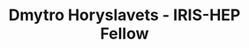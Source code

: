 ---
layout: fellow
pagetype: fellow
shortname: 88683180
permalink: /fellows/88683180.html
fellow-name: Dmytro Horyslavets
title: Dmytro Horyslavets - IRIS-HEP Fellow
active: True
dates:
  start: 2022-07-05
  end: 2022-09-12
photo: /assets/images/team/Dmytro-Horyslavets.jpg
institution: Kyiv Academic University
e-mail: nepotlet@gmail.com
project_title: Sequence-read extraction from counting de Bruijn graphs
project_goal: >
    We will extend the MetaGraph framework by adding the sequence-read extraction option from the counting de Bruijn graphs. Hence given a sequence search result, all reads that overlap the parts of the graph that matched could be extracted and used in further downstream analysis.

mentors:
  - Andre Kahles (University of Zurich)

proposal: /assets/pdf/fellows-2022/231-proposal-Dmytro-Horyslavets.pdf
presentations:
  - title: ""
    date: ""
    url: 
    meeting: 
    meetingurl: 
    recordingurl: 
    focus-area: 
current_status: >
github-username: d-goryslavets
---